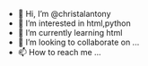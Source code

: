 - 👋 Hi, I’m @christalantony
- 👀 I’m interested in html,python
- 🌱 I’m currently learning html
- 💞️ I’m looking to collaborate on ...
- 📫 How to reach me ...

<!---
christalantony/christalantony is a ✨ special ✨ repository because its `README.md` (this file) appears on your GitHub profile.
You can click the Preview link to take a look at your changes.
--->
